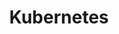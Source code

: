 ---
title: Kubernetes
description: LinuxFoundation
sidebar:
  order: 4
tableOfContents:
  minHeadingLevel: 2
  maxHeadingLevel: 4
---